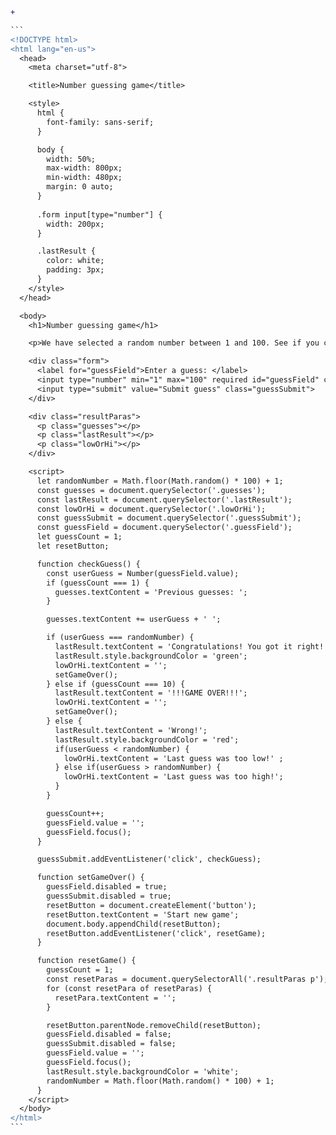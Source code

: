 ````diff
+

```
<!DOCTYPE html>
<html lang="en-us">
  <head>
    <meta charset="utf-8">

    <title>Number guessing game</title>

    <style>
      html {
        font-family: sans-serif;
      }

      body {
        width: 50%;
        max-width: 800px;
        min-width: 480px;
        margin: 0 auto;
      }
      
      .form input[type="number"] {
        width: 200px;
      }

      .lastResult {
        color: white;
        padding: 3px;
      }
    </style>
  </head>

  <body>
    <h1>Number guessing game</h1>

    <p>We have selected a random number between 1 and 100. See if you can guess it in 10 turns or fewer. We'll tell you if your guess was too high or too low.</p>

    <div class="form">
      <label for="guessField">Enter a guess: </label>
      <input type="number" min="1" max="100" required id="guessField" class="guessField">
      <input type="submit" value="Submit guess" class="guessSubmit">
    </div>

    <div class="resultParas">
      <p class="guesses"></p>
      <p class="lastResult"></p>
      <p class="lowOrHi"></p>
    </div>

    <script>
      let randomNumber = Math.floor(Math.random() * 100) + 1;
      const guesses = document.querySelector('.guesses');
      const lastResult = document.querySelector('.lastResult');
      const lowOrHi = document.querySelector('.lowOrHi');
      const guessSubmit = document.querySelector('.guessSubmit');
      const guessField = document.querySelector('.guessField');
      let guessCount = 1;
      let resetButton;

      function checkGuess() {
        const userGuess = Number(guessField.value);
        if (guessCount === 1) {
          guesses.textContent = 'Previous guesses: ';
        }

        guesses.textContent += userGuess + ' ';

        if (userGuess === randomNumber) {
          lastResult.textContent = 'Congratulations! You got it right!';
          lastResult.style.backgroundColor = 'green';
          lowOrHi.textContent = '';
          setGameOver();
        } else if (guessCount === 10) {
          lastResult.textContent = '!!!GAME OVER!!!';
          lowOrHi.textContent = '';
          setGameOver();
        } else {
          lastResult.textContent = 'Wrong!';
          lastResult.style.backgroundColor = 'red';
          if(userGuess < randomNumber) {
            lowOrHi.textContent = 'Last guess was too low!' ;
          } else if(userGuess > randomNumber) {
            lowOrHi.textContent = 'Last guess was too high!';
          }
        }

        guessCount++;
        guessField.value = '';
        guessField.focus();
      }

      guessSubmit.addEventListener('click', checkGuess);

      function setGameOver() {
        guessField.disabled = true;
        guessSubmit.disabled = true;
        resetButton = document.createElement('button');
        resetButton.textContent = 'Start new game';
        document.body.appendChild(resetButton);
        resetButton.addEventListener('click', resetGame);
      }

      function resetGame() {
        guessCount = 1;
        const resetParas = document.querySelectorAll('.resultParas p');
        for (const resetPara of resetParas) {
          resetPara.textContent = '';
        }

        resetButton.parentNode.removeChild(resetButton);
        guessField.disabled = false;
        guessSubmit.disabled = false;
        guessField.value = '';
        guessField.focus();
        lastResult.style.backgroundColor = 'white';
        randomNumber = Math.floor(Math.random() * 100) + 1;
      }
    </script>
  </body>
</html>
```
